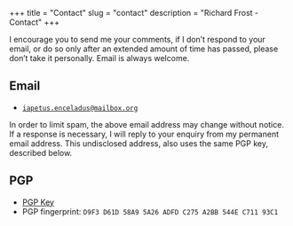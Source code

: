+++
title = "Contact"
slug = "contact"
description = "Richard Frost - Contact"
+++

I encourage you to send me your comments, if I don’t respond to your email, or do so only after an extended amount of time has passed, please don’t take it personally. Email is always welcome.

## Email

* [`iapetus.enceladus@mailbox.org`](mailto:iapetus.enceladus@mailbox.org?subject=Website%20enquiry)

In order to limit spam, the above email address may change without notice. If a response is necessary, I will reply to your enquiry from my permanent email address. This undisclosed address, also uses the same PGP key, described below.

## PGP

* [PGP Key](/A2B8544EC71193C1.asc)
* PGP fingerprint: `D9F3 D61D 58A9 5A26 ADFD C275 A2BB 544E C711 93C1`